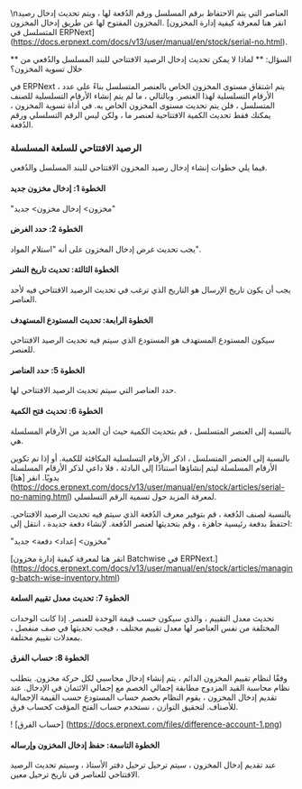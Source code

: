 \nالعناصر التي يتم الاحتفاظ برقم المسلسل ورقم الدُفعة لها ، ويتم تحديث إدخال رصيد المخزون المفتوح لها عن طريق إدخال المخزون. [انقر هنا لمعرفة كيفية إدارة المخزون المتسلسل في ERPNext] (https://docs.erpnext.com/docs/v13/user/manual/en/stock/serial-no.html).

** السؤال: ** لماذا لا يمكن تحديث إدخال الرصيد الافتتاحي للبند المسلسل والدُفعي من خلال تسوية المخزون؟

في ERPNext ، يتم اشتقاق مستوى المخزون الخاص بالعنصر المتسلسل بناءً على عدد الأرقام التسلسلية لهذا العنصر. وبالتالي ، ما لم يتم إنشاء الأرقام التسلسلية للصنف المتسلسل ، فلن يتم تحديث مستوى المخزون الخاص به. في أداة تسوية المخزون ، يمكنك فقط تحديث الكمية الافتتاحية لعنصر ما ، ولكن ليس الرقم التسلسلي ورقم الدُفعة.

### الرصيد الافتتاحي للسلعة المسلسلة

فيما يلي خطوات إنشاء إدخال رصيد المخزون الافتتاحي للبند المسلسل والدُفعي.

#### الخطوة 1: إدخال مخزون جديد

"مخزون> إدخال مخزون> جديد"

#### الخطوة 2: حدد الغرض

يجب تحديث غرض إدخال المخزون على أنه "استلام المواد".

#### الخطوة الثالثة: تحديث تاريخ النشر

يجب أن يكون تاريخ الإرسال هو التاريخ الذي ترغب في تحديث الرصيد الافتتاحي فيه لأحد العناصر.

#### الخطوة الرابعة: تحديث المستودع المستهدف

سيكون المستودع المستهدف هو المستودع الذي سيتم فيه تحديث الرصيد الافتتاحي للعنصر.

#### الخطوة 5: حدد العناصر

حدد العناصر التي سيتم تحديث الرصيد الافتتاحي لها.

#### الخطوة 6: تحديث فتح الكمية

بالنسبة إلى العنصر المتسلسل ، قم بتحديث الكمية حيث أن العديد من الأرقام المسلسلة هي.

بالنسبة إلى العنصر المتسلسل ، اذكر الأرقام التسلسلية المكافئة للكمية. أو إذا تم تكوين الأرقام المسلسلة ليتم إنشاؤها استنادًا إلى البادئة ، فلا داعي لذكر الأرقام المسلسلة يدويًا. انقر [هنا] (https://docs.erpnext.com/docs/v13/user/manual/en/stock/articles/serial-no-naming.html) لمعرفة المزيد حول تسمية الرقم التسلسلي.

بالنسبة لصنف الدُفعة ، قم بتوفير معرف الدُفعة الذي سيتم فيه تحديث الرصيد الافتتاحي. احتفظ بدفعة رئيسية جاهزة ، وقم بتحديثها لعنصر الدُفعة. لإنشاء دفعة جديدة ، انتقل إلى:

"مخزون> إعداد> دفعة> جديد"

[انقر هنا لمعرفة كيفية إدارة مخزون Batchwise في ERPNext.] (https://docs.erpnext.com/docs/v13/user/manual/en/stock/articles/managing-batch-wise-inventory.html)

#### الخطوة 7: تحديث معدل تقييم السلعة

تحديث معدل التقييم ، والذي سيكون حسب قيمة الوحدة للعنصر. إذا كانت الوحدات المختلفة من نفس العناصر لها معدل تقييم مختلف ، فيجب تحديثها في صف منفصل ، بمعدلات تقييم مختلفة.

#### الخطوة 8: حساب الفرق

وفقًا لنظام تقييم المخزون الدائم ، يتم إنشاء إدخال محاسبي لكل حركة مخزون. يتطلب نظام محاسبة القيد المزدوج مطابقة إجمالي الخصم مع إجمالي الائتمان في الإدخال. عند تقديم إدخال المخزون ، يقوم النظام بخصم حساب المستودع حسب القيمة الإجمالية للأصناف. لتحقيق التوازن ، نستخدم حساب الفتح المؤقت كحساب فرق.

! [حساب الفرق] (https://docs.erpnext.com/files/difference-account-1.png)

#### الخطوة التاسعة: حفظ إدخال المخزون وإرساله

عند تقديم إدخال المخزون ، سيتم ترحيل ترحيل دفتر الأستاذ ، وسيتم تحديث الرصيد الافتتاحي للعناصر في تاريخ ترحيل معين.